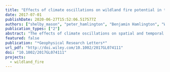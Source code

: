 ```yaml
---
title: "Effects of climate oscillations on wildland fire potential in the continental United States: Climate Effects on Fire Potential"
date: 2017-07-01
publishDate: 2020-06-27T15:52:06.517577Z
authors: ["shelby_mason", "peter_hamlington", "Benjamin Hamlington", "W. Matt Jolly", "Chad Hoffman"]
publication_types: ["2"]
abstract: "The effects of climate oscillations on spatial and temporal variations in wildland ﬁre potential in the continental U.S. are examined from 1979 to 2015 using cyclostationary empirical orthogonal functions (CSEOFs). The CSEOF analysis isolates effects associated with the modulated annual cycle and the El Niño–Southern Oscillation (ENSO). The results show that, in early summer, wildland ﬁre potential is reduced in the southwest during El Niño but is increased in the northwest, with opposite trends for La Niña. In late summer, El Niño is associated with increased wildland ﬁre potential in the southwest. Relative to the mean, the largest impacts of ENSO are observed in the northwest and southeast. Climate impacts on ﬁre potential due to ENSO are found to be most closely associated with variations in relative humidity. The connections established here between ﬁre potential and climate oscillations could result in improved wildland ﬁre risk assessment and resource allocation."
featured: false
publication: "*Geophysical Research Letters*"
url_pdf: "http://doi.wiley.com/10.1002/2017GL074111"
doi: "10.1002/2017GL074111"
projects:
  - wildland_fire
---
```


